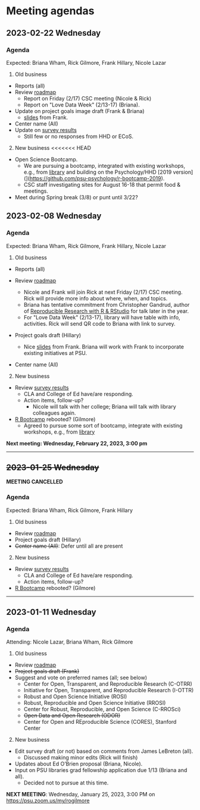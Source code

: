 # Meeting agendas

## 2023-02-22 Wednesday

### Agenda

Expected: Briana Wham, Rick Gilmore, Frank Hillary, Nicole Lazar

1. Old business
  - Reports (all)
  - Review [roadmap](README.md)
    - Report on Friday (2/17) CSC meeting (Nicole & Rick)
    - Report on "Love Data Week" (2/13-17) (Briana).
  - Update on project goals image draft (Frank & Briana)
    - [slides](https://docs.google.com/presentation/d/116Tl3tDfcpXunZsw73CNYZ6qKN8ODmrP/edit?pli=1#slide=id.p1) from Frank.
  - Center name (All)
  - Update on [survey results](https://penn-state-open-science.github.io/survey-fall-2022/data-visualization.html)
    - Still few or no responses from HHD or ECoS.
2. New business
<<<<<<< HEAD
  - Open Science Bootcamp.
    - We are pursuing a bootcamp, integrated with existing workshops, e.g., from [library](https://pennstateoffice365.sharepoint.com/sites/Fall2022-DataManagementResearchReproducibilityinRWorkshopSeries?e=1%3Ae9270d670d5d4d21b56146cfceffb363) and building on the Psychology/HHD [2019 version](](https://github.com/psu-psychology/r-bootcamp-2019).
    - CSC staff investigating sites for August 16-18 that permit food & meetings.
  - Meet during Spring break (3/8) or punt until 3/22?   

## 2023-02-08 Wednesday

### Agenda

Expected: Briana Wham, Rick Gilmore, Frank Hillary, Nicole Lazar

1. Old business
  - Reports (all)
  - Review [roadmap](README.md)
    - Nicole and Frank will join Rick at next Friday (2/17) CSC meeting. Rick will provide more info about where, when, and topics.
    - Briana has tentative commitment from Christopher Gandrud, author of [Reproducible Research with R & RStudio](https://www.amazon.com/Reproducible-Research-RStudio-Chapman-Hall-dp-0367144026/dp/0367144026/ref=dp_ob_title_bk) for talk later in the year.
    - For "Love Data Week" (2/13-17), library will have table with info, activities. Rick will send QR code to Briana with link to survey.
  - Project goals draft (Hillary)
    - Nice [slides](https://docs.google.com/presentation/d/116Tl3tDfcpXunZsw73CNYZ6qKN8ODmrP/edit?pli=1#slide=id.p1) from Frank. Briana will work with Frank to incorporate existing initiatives at PSU.
      
  - Center name (All)
2. New business
  - Review [survey results](https://penn-state-open-science.github.io/survey-fall-2022/data-visualization.html)
    - CLA and College of Ed have/are responding.
    - Action items, follow-up?
        - Nicole will talk with her college; Briana will talk with library colleagues again.
  - [R Bootcamp](https://github.com/psu-psychology/r-bootcamp-2019) rebooted? (Gilmore)
    - Agreed to pursue some sort of bootcamp, integrate with existing workshops, e.g., from [library](https://pennstateoffice365.sharepoint.com/sites/Fall2022-DataManagementResearchReproducibilityinRWorkshopSeries?e=1%3Ae9270d670d5d4d21b56146cfceffb363)
    
**Next meeting: Wednesday, February 22, 2023, 3:00 pm**
    
---

## ~~2023-01-25 Wednesday~~

**MEETING CANCELLED**

### Agenda

Expected: Briana Wham, Rick Gilmore, Frank Hillary

1. Old business
  - Review [roadmap](README.md)
  - Project goals draft (Hillary)
  - ~~Center name (All)~~: Defer until all are present
2. New business
  - Review [survey results](https://penn-state-open-science.github.io/survey-fall-2022/data-visualization.html)
    - CLA and College of Ed have/are responding.
    - Action items, follow-up?
  - [R Bootcamp](https://github.com/psu-psychology/r-bootcamp-2019) rebooted? (Gilmore)
  
---
  
## 2023-01-11 Wednesday

### Agenda

Attending: Nicole Lazar, Briana Wham, Rick Gilmore

1. Old business
  - Review [roadmap](README.md)
  - ~~Project goals draft (Frank)~~
  - Suggest and vote on preferred names (all; see below)
      - Center for Open, Transparent, and Reproducible Research (C-OTRR)
      - Initiative for Open, Transparent, and Reproducible Research (I-OTTR)
      - Robust and Open Science Initiative (ROSI)
      - Robust, Reproducible and Open Science Initiative (RROSI)
      - Center for Robust, Reproducible, and Open Science (C-RROSci)
      - ~~Open Data and Open Research (ODOR)~~
      - Center for Open and REproducible Science (CORES), Stanford Center
2. New business
  - Edit survey draft (or not) based on comments from James LeBreton (all).
      - Discussed making minor edits (Rick will finish)
  - Updates about Ed O’Brien proposal (Briana, Nicole).
  - Input on PSU libraries grad fellowship application due 1/13 (Briana and all).
      - Decided not to pursue at this time.

**NEXT MEETING**: Wednesday, January 25, 2023, 3:00 PM on <https://psu.zoom.us/my/rogilmore>